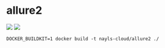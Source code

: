 # allure2

[![](https://images.microbadger.com/badges/version/naylscloud/allure2:alpine.svg)](https://microbadger.com/images/naylscloud/allure2:alpine)
[![](https://images.microbadger.com/badges/image/naylscloud/allure2:alpine.svg)](https://microbadger.com/images/naylscloud/allure2:alpine)

```
DOCKER_BUILDKIT=1 docker build -t nayls-cloud/allure2 ./
```